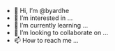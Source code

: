 - 👋 Hi, I’m @byardhe
- 👀 I’m interested in ...
- 🌱 I’m currently learning ...
- 💞️ I’m looking to collaborate on ...
- 📫 How to reach me ...

<!---
byardhe/byardhe is a ✨ special ✨ repository because its `README.md` (this file) appears on your GitHub profile.
You can click the Preview link to take a look at your changes.
--->
